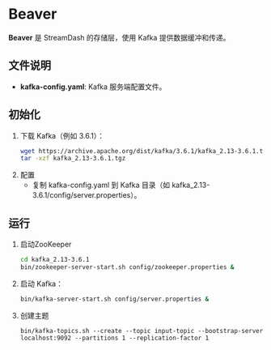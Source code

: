 # Beaver

**Beaver** 是 StreamDash 的存储层，使用 Kafka 提供数据缓冲和传递。

## 文件说明

- **kafka-config.yaml**: Kafka 服务端配置文件。

## 初始化

1. 下载 Kafka（例如 3.6.1）：
   ```bash
   wget https://archive.apache.org/dist/kafka/3.6.1/kafka_2.13-3.6.1.tgz
   tar -xzf kafka_2.13-3.6.1.tgz

2. 配置
    - 复制 kafka-config.yaml 到 Kafka 目录（如 kafka_2.13-3.6.1/config/server.properties）。

## 运行

1. 启动ZooKeeper
    ```bash
    cd kafka_2.13-3.6.1
    bin/zookeeper-server-start.sh config/zookeeper.properties &

2. 启动 Kafka：
    ```bash
    bin/kafka-server-start.sh config/server.properties &

3. 创建主题
    ```
    bin/kafka-topics.sh --create --topic input-topic --bootstrap-server localhost:9092 --partitions 1 --replication-factor 1
